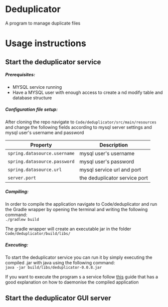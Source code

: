 # Deduplicator
A program to manage duplicate files

# Usage instructions

## Start the deduplicator service

##### Prerequisites:
- MYSQL service running
- Have a MYSQL user with enough access to create a nd modify table and database structure

##### Configuration file setup:

After cloning the repo navigate to `Code/deduplicator/src/main/resources` and change the following fields according to mysql server settings and mysql user's username and password

|Property| Description|
|-|-|
|`spring.datasource.username`|mysql user's username|
|`spring.datasource.password`|mysql user's password|
|`spring.datasource.url` | mysql service url and port|
|`server.port`| the deduplicator service port| 


##### Compiling:

In order to compile the application navigate to Code/deduplicator and run the Gradle wrapper by opening the terminal and writing the following command: <br>`./gradlew build` 

The gradle wrapper will create an executable jar in the folder `Code/deduplicator/build/libs/`

##### Executing:
To start the deduplicator service you can run it by simply executing the compiled .jar with java using the following command: <br>
`java -jar build/libs/deduplicator-0.0.8.jar` 

If you want to execute the program s a service follow [this](https://www.baeldung.com/spring-boot-app-as-a-service#on-linux) guide that has a good explanation on how to daemonise the compiled application

## Start the deduplicator GUI server

